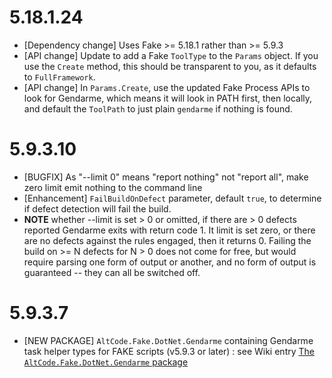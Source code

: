 # 5.18.1.24
* [Dependency change] Uses Fake >= 5.18.1 rather than >= 5.9.3
* [API change] Update to add a Fake `ToolType` to the `Params` object.  If you use the `Create` method, this should be transparent to you, as it defaults to `FullFramework`.
* [API change] In `Params.Create`, use the updated Fake Process APIs to look for Gendarme, which means it will look in PATH first, then locally, and default the `ToolPath` to just plain `gendarme` if nothing is found.

# 5.9.3.10
* [BUGFIX] As "--limit 0" means "report nothing" not "report all", make zero limit emit nothing to the command line
* [Enhancement] `FailBuildOnDefect` parameter, default `true`, to determine if defect detection will fail the build.
* **NOTE** whether --limit is set > 0 or omitted, if there are > 0 defects reported Gendarme exits with return code 1.  It limit is set zero, or there are no defects against the rules engaged, then it returns 0.  Failing the build on >= N defects for N > 0 does not come for free, but would require parsing one form of output or another, and no form of output is guaranteed -- they can all be switched off.

# 5.9.3.7
* [NEW PACKAGE] `AltCode.Fake.DotNet.Gendarme` containing Gendarme task helper types for FAKE scripts (v5.9.3 or later) : see Wiki entry [The `AltCode.Fake.DotNet.Gendarme` package](https://github.com/SteveGilham/altcode.Fake/wiki/The-AltCode.Fake.DotNet.Gendarme-package)